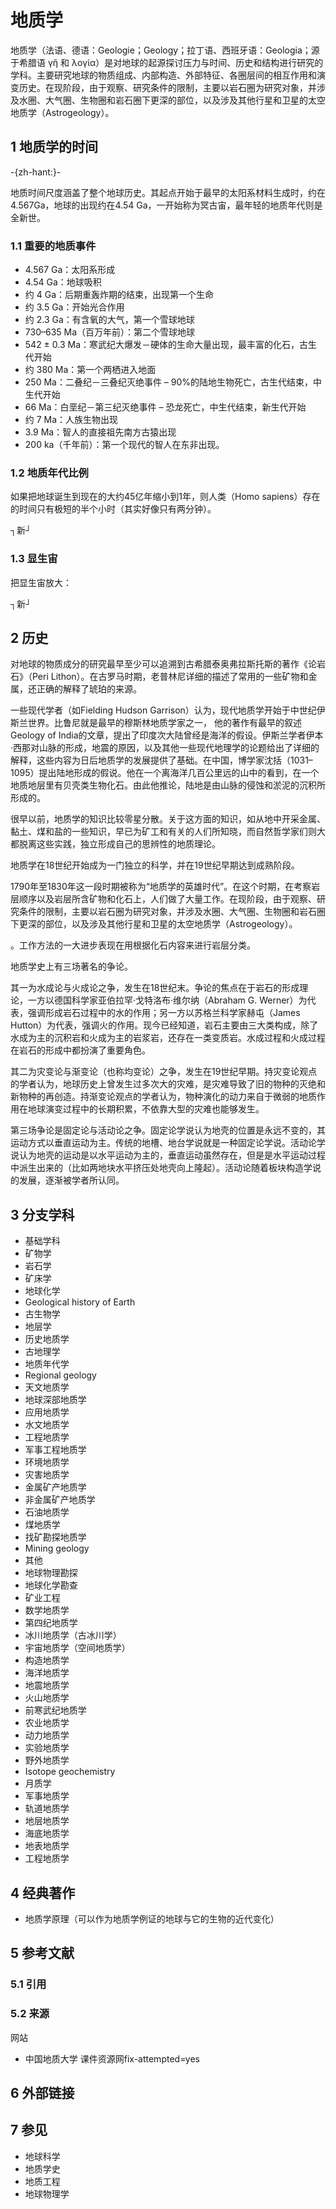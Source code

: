 # 地质学



地质学（法语、德语：Geologie；Geology；拉丁语、西班牙语：Geologia；源于希腊语 γῆ 和 λoγία）是对地球的起源探讨压力与时间、历史和结构进行研究的学科。主要研究地球的物质组成、内部构造、外部特征、各圈层间的相互作用和演变历史。在现阶段，由于观察、研究条件的限制，主要以岩石圈为研究对象，并涉及水圈、大气圈、生物圈和岩石圈下更深的部位，以及涉及其他行星和卫星的太空地质学（Astrogeology）。



## 1 地质学的时间

-{zh-hant:}-

地质时间尺度涵盖了整个地球历史。其起点开始于最早的太阳系材料生成时，约在4.567Ga，地球的出现约在4.54 Ga，一开始称为冥古宙，最年轻的地质年代则是全新世。



### 1.1 重要的地质事件

* 4.567 Ga：太阳系形成
* 4.54 Ga：地球吸积
* 约 4 Ga：后期重轰炸期的结束，出现第一个生命
* 约 3.5 Ga：开始光合作用
* 约 2.3 Ga：有含氧的大气，第一个雪球地球
* 730–635 Ma（百万年前）：第二个雪球地球
* 542 ± 0.3 Ma：寒武纪大爆发－硬体的生命大量出现，最丰富的化石，古生代开始
* 约 380 Ma：第一个两栖进入地面
* 250 Ma：二叠纪－三叠纪灭绝事件 – 90%的陆地生物死亡，古生代结束，中生代开始
* 66 Ma：白垩纪－第三纪灭绝事件 – 恐龙死亡，中生代结束，新生代开始
* 约 7 Ma：人族生物出现
* 3.9 Ma：智人的直接祖先南方古猿出现
* 200 ka（千年前）：第一个现代的智人在东非出现。



### 1.2 地质年代比例

如果把地球诞生到现在的大约45亿年缩小到1年，则人类（Homo sapiens）存在的时间只有极短的半个小时（其实好像只有两分钟）。

┐新┘



### 1.3 显生宙

把显生宙放大：

┐新┘



## 2 历史

对地球的物质成分的研究最早至少可以追溯到古希腊泰奥弗拉斯托斯的著作《论岩石》（Peri Lithon）。在古罗马时期，老普林尼详细的描述了常用的一些矿物和金属，还正确的解释了琥珀的来源。

一些现代学者（如Fielding Hudson Garrison）认为，现代地质学开始于中世纪伊斯兰世界。比鲁尼就是最早的穆斯林地质学家之一， 他的著作有最早的叙述Geology of India的文章，提出了印度次大陆曾经是海洋的假设。伊斯兰学者伊本·西那对山脉的形成，地震的原因，以及其他一些现代地理学的论题给出了详细的解释，这些内容为日后地质学的发展提供了基础。在中国，博学家沈括（1031–1095）提出陆地形成的假说。他在一个离海洋几百公里远的山中的看到，在一个地质地层里有贝壳类生物化石。由此他推论，陆地是由山脉的侵蚀和淤泥的沉积所形成的。

很早以前，地质学的知识比较零星分散。关于这方面的知识，如从地中开采金属、黏土、煤和盐的一些知识，早已为矿工和有关的人们所知晓，而自然哲学家们则大都脱离这些实践，独立形成自己的思辨性的地质理论。

地质学在18世纪开始成为一门独立的科学，并在19世纪早期达到成熟阶段。

1790年至1830年这一段时期被称为“地质学的英雄时代”。在这个时期，在考察岩层顺序以及岩层所含矿物和化石上，人们做了大量工作。在现阶段，由于观察、研究条件的限制，主要以岩石圈为研究对象，并涉及水圈、大气圈、生物圈和岩石圈下更深的部位，以及涉及其他行星和卫星的太空地质学（Astrogeology）。

。工作方法的一大进步表现在用根据化石内容来进行岩层分类。

地质学史上有三场著名的争论。

其一为水成论与火成论之争，发生在18世纪末。争论的焦点在于岩石的形成理论，一方以德国科学家亚伯拉罕·戈特洛布·维尔纳（Abraham G. Werner）为代表，强调形成岩石过程中的水的作用；另一方以苏格兰科学家赫屯（James Hutton）为代表，强调火的作用。现今已经知道，岩石主要由三大类构成，除了水成为主的沉积岩和火成为主的岩浆岩，还存在一类变质岩。水成过程和火成过程在岩石的形成中都扮演了重要角色。

其二为灾变论与渐变论（也称均变论）之争，发生在19世纪早期。持灾变论观点的学者认为，地球历史上曾发生过多次大的灾难，是灾难导致了旧的物种的灭绝和新物种的再创造。持渐变论观点的学者认为，物种演化的动力来自于微弱的地质作用在地球演变过程中的长期积累，不依靠大型的灾难也能够发生。

第三场争论是固定论与活动论之争。固定论学说认为地壳的位置是永远不变的，其运动方式以垂直运动为主。传统的地槽、地台学说就是一种固定论学说。活动论学说认为地壳的运动是以水平运动为主的，垂直运动虽然存在，但是是水平运动过程中派生出来的（比如两地块水平挤压处地壳向上隆起）。活动论随着板块构造学说的发展，逐渐被学者所认同。



## 3 分支学科

* 基础学科
 * 矿物学
 * 岩石学
 * 矿床学
 * 地球化学
* Geological history of Earth
 * 古生物学
 * 地层学
 * 历史地质学
 * 古地理学
 * 地质年代学
 * Regional geology
 * 天文地质学
 * 地球深部地质学
* 应用地质学
 * 水文地质学
 * 工程地质学
 * 军事工程地质学
 * 环境地质学
 * 灾害地质学
 * 金属矿产地质学
 * 非金属矿产地质学
 * 石油地质学
 * 煤地质学
 * 找矿勘探地质学
 * Mining geology
* 其他
 * 地球物理勘探
 * 地球化学勘查
 * 矿业工程
 * 数学地质学
 * 第四纪地质学
 * 冰川地质学（古冰川学）
 * 宇宙地质学（空间地质学）
 * 构造地质学
 * 海洋地质学
 * 地震地质学
 * 火山地质学
 * 前寒武纪地质学
 * 农业地质学
 * 动力地质学
 * 实验地质学
 * 野外地质学
 * Isotope geochemistry
 * 月质学
 * 军事地质学
 * 轨道地质学
 * 地层地质学
 * 海底地质学
 * 地表地质学
 * 工程地质学



## 4 经典著作

* 地质学原理（可以作为地质学例证的地球与它的生物的近代变化）



## 5 参考文献



### 5.1 引用



### 5.2 来源

 网站

* 中国地质大学 课件资源网fix-attempted=yes



## 6 外部链接 



## 7 参见

* 地球科学
* 地质学史
* 地质工程
* 地球物理学



